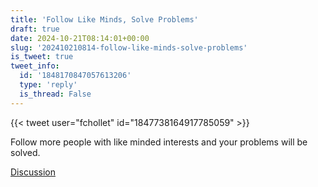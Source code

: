 ```yaml
---
title: 'Follow Like Minds, Solve Problems'
draft: true
date: 2024-10-21T08:14:01+00:00
slug: '202410210814-follow-like-minds-solve-problems'
is_tweet: true
tweet_info:
  id: '1848170847057613206'
  type: 'reply'
  is_thread: False
---
```




{{< tweet user="fchollet" id="1847738164917785059" >}}

Follow more people with like minded interests and your problems will be solved.

[Discussion](https://x.com/sytelus/status/1848170847057613206)
